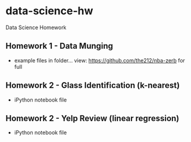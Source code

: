 # data-science-hw
Data Science Homework

## Homework 1 - Data Munging
* example files in folder... view: https://github.com/the212/nba-zerb for full 

## Homework 2 - Glass Identification (k-nearest)
* iPython notebook file

## Homework 2 - Yelp Review (linear regression)
* iPython notebook file
